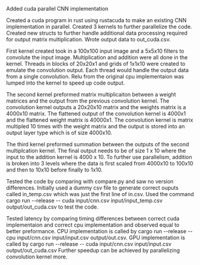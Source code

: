 Added cuda parallel CNN implementation


Created a cuda program in rust using rustacuda to make an existing CNN implementation in parallel. Created 3 kernels to further parallelize the code. Created new structs to further handle additional data processing required for output matrix multiplication. Wrote output data to out_cuda.csv.

First kernel created took in a 100x100 input image and a 5x5x10 filters to convolute the input image. Multiplication and addition were all done in the kernel. Threads in blocks of 20x20x1 and grids of 1x1x10 were created to emulate the convolution output. Each thread would handle the output data from a single convolution. Relu from the original cpu implementaion was lumped into the kernel to speed up code output. 

The second kernel preformed matrix multiplicaiton between a weight matrices and the output from the previous convolution kernel. The convolution kernel outputs a 20x20x10 matrix and the weights matrix is a 4000x10 matrix. The flattened output of the convolution kernel is 4000x1 and the flattened weight matrix is 40000x1. The convolution kernel is matrix multipled 10 times with the weight matrix and the output is stored into an output layer type which is of size 4000x10.

The third kernel preformed summation between the outputs of the second multiplcation kernel. The final output needs to be of size 1 x 10 where the input to the addition kernel is 4000 x 10. To further use parallelism, addition is broken into 3 levels where the data is first scaled from 4000x10 to 100x10 and then to 10x10 before finally to 1x10. 

Tested the code by comparing with compare.py and saw no version differences. Initially used a dummy csv file to generate correct ouputs called in_temp.csv which was just the first line of in.csv. Used the command cargo run --release -- cuda input/cnn.csv input/input_temp.csv output/out_cuda.csv to test the code.

Tested latency by comparing timing differences between correct cuda implementaion and correct cpu implementation and observed equal to better preformance. CPU implementation is called by cargo run --release -- cpu input/cnn.csv input/input.csv output/out.csv. GPU implementation is called by cargo run --release -- cuda input/cnn.csv input/input.csv output/out_cuda.csv  Further speedup can be achieved by parallelizing convolution kernel more.

